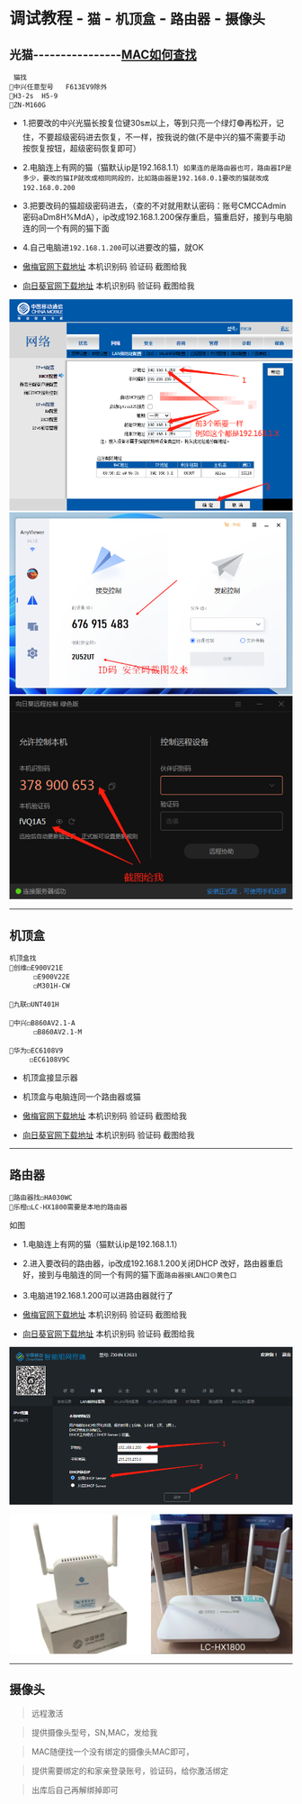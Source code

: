
# 调试教程 - `猫` - `机顶盒` - `路由器` - `摄像头`

光猫----------------[MAC如何查找](https://mao.2091k.cn/mac)
---


```
 猫找 
🔴中兴任意型号   F613EV9除外
🔴H3-2s  H5-9
🔴ZN-M160G
```


- 1.把要改的中兴光猫长按复位键30s🔚以上，等到只亮一个绿灯🟢再松开，记住，不要超级密码进去恢复，不一样，按我说的做(不是中兴的猫不需要手动按恢复按钮，超级密码恢复即可）


- 2.电脑连上有网的猫（猫默认ip是192.168.1.1）`如果连的是路由器也可，路由器IP是多少，要改的猫IP就改成相同网段的，比如路由器是192.168.0.1要改的猫就改成192.168.0.200`


- 3.把要改码的猫超级密码进去，（查的不对就用默认密码：账号CMCCAdmin密码aDm8H%MdA），ip改成192.168.1.200保存重启，猫重启好，接到与电脑连的同一个有网的猫下面
- 4.自己电脑进`192.168.1.200`可以进要改的猫，就OK

-  [傲梅官网下载地址](https://www.anyviewer.cn/download.html) 本机识别码 验证码 截图给我
-  [向日葵官网下载地址](https://sunlogin.oray.com/download?categ=personal) 本机识别码 验证码 截图给我

<img src="/img/gm.png" width="" />

<img src="/img/aom.png" width="" />
 
<img src="/img/x.png" width="" />




----



## 机顶盒

```
机顶盒找 
🔴创维◻️E900V21E
      ◻️E900V22E
      ◻️M301H-CW
   
🔴九联◻️UNT401H

🔴中兴◻️B860AV2.1-A
      ◻️B860AV2.1-M
   
🔴华为◻️EC6108V9
     ◻️EC6108V9C
```

- 机顶盒接显示器
  
- 机顶盒与电脑连同一个路由器或猫

-  [傲梅官网下载地址](https://www.anyviewer.cn/download.html) 本机识别码 验证码 截图给我
-  [向日葵官网下载地址](https://sunlogin.oray.com/download?categ=personal) 本机识别码 验证码 截图给我

----


## 路由器

```
🔴路由器找◻️HA030WC
🔴乐橙◻️LC-HX1800需要是本地的路由器
```
如图

- 1.电脑连上有网的猫（猫默认ip是192.168.1.1）
  
- 2.进入要改码的路由器，ip改成192.168.1.200关闭DHCP 改好，路由器重启好，接到与电脑连的同一个有网的猫下面`路由器接LAN口🟡黄色口`

- 3.电脑进192.168.1.200可以进路由器就行了

-  [傲梅官网下载地址](https://www.anyviewer.cn/download.html) 本机识别码 验证码 截图给我
-  [向日葵官网下载地址](https://sunlogin.oray.com/download?categ=personal) 本机识别码 验证码 截图给我

<img src="/img/l.png" width="" />


<img src="/img/lyq.jpg" width="50%" /><img src="/img/LC-HX1800.png" width="50%" />


----

## 摄像头

> 远程激活

> 提供摄像头型号，SN,MAC，发给我

> MAC随便找一个没有绑定的摄像头MAC即可，

> 提供需要绑定的和家亲登录账号，验证码，给你激活绑定

> 出库后自己再解绑掉即可
